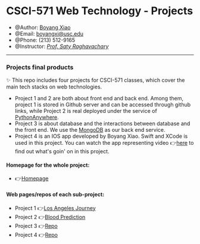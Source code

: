 # CSCI-571 Web Technology - Projects
* @Author: [Boyang Xiao](https://www.linkedin.com/in/boyang-xiao-40b644225/)
* @Email: boyangxi@usc.edu
* @Phone: (213) 512-9165
* @Instructor: [*Prof. Saty Raghavachary*](https://viterbi.usc.edu/directory/faculty/Raghavachary/Saty)
---
### Projects final products
✨ This repo includes four projects for CSCI-571 classes, which cover the main tech stacks on web technologies.
- Project 1 and 2 are both about front end and back end. Among them, project 1 is stored in Github server and can be accessed through github links, while Project 2 is real deployed under the service of [PythonAnywhere](https://www.pythonanywhere.com/).
- Project 3 is about database and the interactions between database and the front end. We use the [MongoDB](https://www.mongodb.com/) as our back end service.
- Project 4 is an IOS app developed by Boyang Xiao. Swift and XCode is used in this project. You can watch the app representing video 👉[here](https://drive.google.com/file/d/1khlY91QpYhMd_BoUuPWH6yPFgX1m6HBT/view?usp=sharing) to find out what's goin' on in this project.
#### Homepage for the whole project:
  - 👉[Homepage](https://seanxiaoby.github.io/NotEvENVIsibile.html)
#### Web pages/repos of each sub-project:
  - Project 1 👉[Los Angeles Journey](https://seanxiaoby.github.io/hw01/boyang_hw1.html)
  - Project 2 👉[Blood Prediction](https://boyangxiao.pythonanywhere.com/)
  - Project 3 👉[Repo](https://github.com/SeanXiaoby/SeanXiaoby.github.io/tree/main/hw03)
  - Project 4 👉[Repo](https://github.com/SeanXiaoby/SeanXiaoby.github.io/tree/main/hw04)

